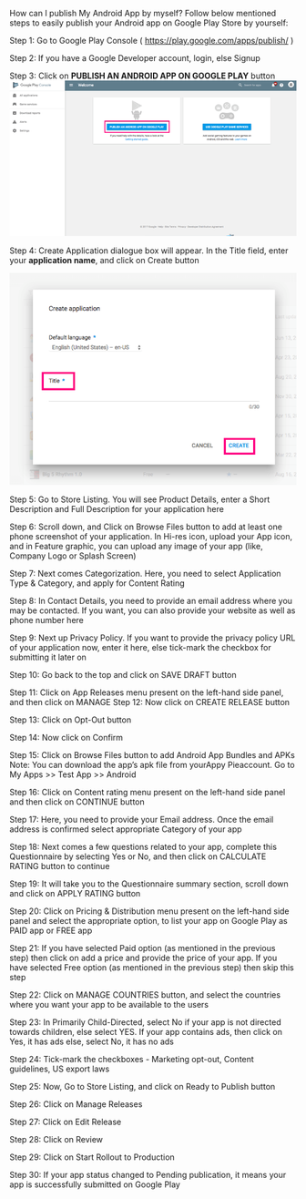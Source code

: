 How can I publish My Android App by myself?
Follow below mentioned steps to easily publish your Android app on Google Play Store by yourself:

Step 1: Go to Google Play Console ( https://play.google.com/apps/publish/ )

Step 2: If you have a Google Developer account, login, else Signup


Step 3: Click on **PUBLISH AN ANDROID APP ON GOOGLE PLAY** button
![Image](res/images/1.png)

Step 4: Create Application dialogue box will appear. In the Title field, enter your **application name**, and click on Create button

![Image](res/images/2.png)

Step 5: Go to Store Listing. You will see Product Details, enter a Short Description and Full Description for your application here


Step 6: Scroll down, and Click on Browse Files button to add at least one phone screenshot of your application. In Hi-res icon, upload your App icon, and in Feature graphic, you can upload any image of your app (like, Company Logo or Splash Screen)


Step 7: Next comes Categorization. Here, you need to select Application Type & Category, and apply for Content Rating


Step 8: In Contact Details, you need to provide an email address where you may be contacted. If you want, you can also provide your website as well as phone number here


Step 9: Next up Privacy Policy. If you want to provide the privacy policy URL of your application now, enter it here, else tick-mark the checkbox for submitting it later on


Step 10: Go back to the top and click on SAVE DRAFT button


Step 11: Click on App Releases menu present on the left-hand side panel, and then click on MANAGE
Step 12: Now click on CREATE RELEASE button



Step 13: Click on Opt-Out button


Step 14: Now click on Confirm


Step 15: Click on Browse Files button to add Android App Bundles and APKs
Note: You can download the app’s apk file from yourAppy Pieaccount. Go to My Apps >> Test App >> Android


Step 16: Click on Content rating menu present on the left-hand side panel and then click on CONTINUE button


Step 17: Here, you need to provide your Email address. Once the email address is confirmed select appropriate Category of your app


Step 18: Next comes a few questions related to your app, complete this Questionnaire by selecting Yes or No, and then click on CALCULATE RATING button to continue


Step 19: It will take you to the Questionnaire summary section, scroll down and click on APPLY RATING button


Step 20: Click on Pricing & Distribution menu present on the left-hand side panel and select the appropriate option, to list your app on Google Play as PAID app or FREE app


Step 21: If you have selected Paid option (as mentioned in the previous step) then click on add a price and provide the price of your app. If you have selected Free option (as mentioned in the previous step) then skip this step


Step 22: Click on MANAGE COUNTRIES button, and select the countries where you want your app to be available to the users
 

Step 23: In Primarily Child-Directed, select No if your app is not directed towards children, else select YES. If your app contains ads, then click on Yes, it has ads else, select No, it has no ads


Step 24: Tick-mark the checkboxes - Marketing opt-out, Content guidelines, US export laws


Step 25: Now, Go to Store Listing, and click on Ready to Publish button


Step 26: Click on Manage Releases


 Step 27: Click on Edit Release


Step 28: Click on Review


Step 29: Click on Start Rollout to Production


Step 30: If your app status changed to Pending publication, it means your app is successfully submitted on Google Play
